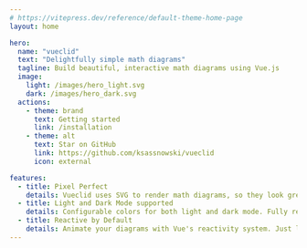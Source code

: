 ```yaml
---
# https://vitepress.dev/reference/default-theme-home-page
layout: home

hero:
  name: "vueclid"
  text: "Delightfully simple math diagrams"
  tagline: Build beautiful, interactive math diagrams using Vue.js
  image:
    light: /images/hero_light.svg
    dark: /images/hero_dark.svg
  actions:
    - theme: brand
      text: Getting started
      link: /installation
    - theme: alt
      text: Star on GitHub
      link: https://github.com/ksassnowski/vueclid
      icon: external

features:
  - title: Pixel Perfect
    details: Vueclid uses SVG to render math diagrams, so they look great at any resolution.
  - title: Light and Dark Mode supported
    details: Configurable colors for both light and dark mode. Fully reactive, of course.
  - title: Reactive by Default
    details: Animate your diagrams with Vue's reactivity system. Just like that.
---
```

